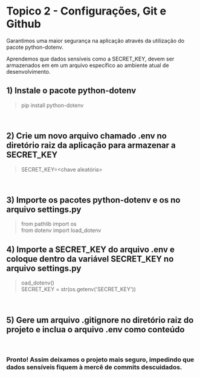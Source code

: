 # Topico 2 - Configurações, Git e Github
Garantimos uma maior segurança na aplicação através da utilização do pacote python-dotenv.<br>

Aprendemos que dados sensíveis como a SECRET_KEY, devem ser armazenados em em um arquivo específico ao ambiente atual de desenvolvimento.

## 1)  Instale o pacote python-dotenv
>pip install python-dotenv

<br>

## 2) Crie um novo arquivo chamado .env no diretório raiz da aplicação para armazenar a SECRET_KEY
> SECRET_KEY=<chave aleatória>

<br>

## 3) Importe os pacotes python-dotenv e os no arquivo settings.py
>from pathlib import os<br>
from dotenv import load_dotenv

## 4) Importe a SECRET_KEY do arquivo .env e coloque dentro da variável SECRET_KEY no arquivo settings.py
>oad_dotenv()<br>
SECRET_KEY = str(os.getenv('SECRET_KEY'))

<br>

## 5) Gere um arquivo .gitignore no diretório raiz do projeto e inclua o arquivo .env como conteúdo 
<br>


### Pronto! Assim deixamos o projeto mais seguro, impedindo que dados sensíveis fiquem à mercê de commits descuidados.